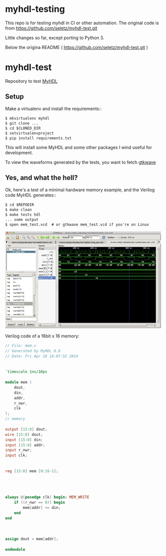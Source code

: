 # myhdl-testing
This repo is for testing myhdl in CI or other automation.
The original code is from https://github.com/seletz/myhdl-test.git

Little changes so far, except porting to Python 3.

Below the origina README ( https://github.com/seletz/myhdl-test.git )

myhdl-test
==========

Repository to test [MyHDL](http://www.myhdl.org)

Setup
-----

Make a virtualenv and install the requirements::

    $ mkvirtualenv myhdl
    $ git clone ...
    $ cd $CLONED_DIR
    $ setvirtualenvproject
    $ pip install requirements.txt
    
This will install some MyHDL and some other packages I wind useful
for development.

To view the waveforms generated by the tests, you want to fetch
[gtkwave](http://gtkwave.sourceforge.net/)

Yes, and what the hell?
-----------------------

Ok, here's a test of a minimal hardware memory example,
and the Verilog code MyHDL generates::

    $ cd $REPODIR
    $ make clean
    $ make tests hdl
    ... some output
    $ open mem_test.vcd  # or gtkwave mem_test.vcd if you're on Linux
    
![a image of gtkwave showing simulated waves](images/mem_waves.png "8bit x 16 mem")

Verilog code of a 16bit x 16 memory:

```verilog
// File: mem.v
// Generated by MyHDL 0.8
// Date: Fri Apr 18 16:07:52 2014


`timescale 1ns/10ps

module mem (
    dout,
    din,
    addr,
    r_nwr,
    clk
);
// memory

output [15:0] dout;
wire [15:0] dout;
input [15:0] din;
input [15:0] addr;
input r_nwr;
input clk;


reg [15:0] mem [0:16-1];




always @(posedge clk) begin: MEM_WRITE
    if ((r_nwr == 0)) begin
        mem[addr] <= din;
    end
end



assign dout = mem[addr];

endmodule
```
